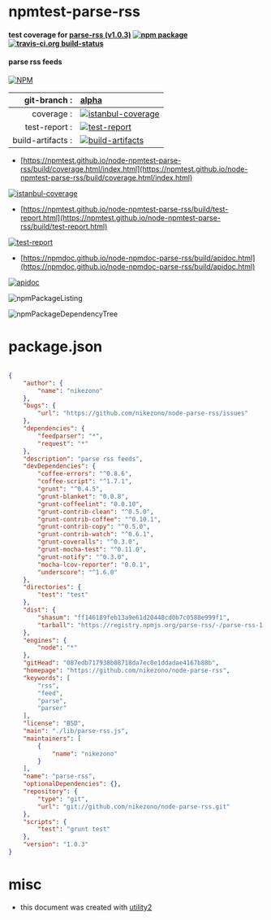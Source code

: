 # npmtest-parse-rss

#### test coverage for  [parse-rss (v1.0.3)](https://github.com/nikezono/node-parse-rss)  [![npm package](https://img.shields.io/npm/v/npmtest-parse-rss.svg?style=flat-square)](https://www.npmjs.org/package/npmtest-parse-rss) [![travis-ci.org build-status](https://api.travis-ci.org/npmtest/node-npmtest-parse-rss.svg)](https://travis-ci.org/npmtest/node-npmtest-parse-rss)

#### parse rss feeds

[![NPM](https://nodei.co/npm/parse-rss.png?downloads=true&downloadRank=true&stars=true)](https://www.npmjs.com/package/parse-rss)

| git-branch : | [alpha](https://github.com/npmtest/node-npmtest-parse-rss/tree/alpha)|
|--:|:--|
| coverage : | [![istanbul-coverage](https://npmtest.github.io/node-npmtest-parse-rss/build/coverage.badge.svg)](https://npmtest.github.io/node-npmtest-parse-rss/build/coverage.html/index.html)|
| test-report : | [![test-report](https://npmtest.github.io/node-npmtest-parse-rss/build/test-report.badge.svg)](https://npmtest.github.io/node-npmtest-parse-rss/build/test-report.html)|
| build-artifacts : | [![build-artifacts](https://npmtest.github.io/node-npmtest-parse-rss/glyphicons_144_folder_open.png)](https://github.com/npmtest/node-npmtest-parse-rss/tree/gh-pages/build)|

- [https://npmtest.github.io/node-npmtest-parse-rss/build/coverage.html/index.html](https://npmtest.github.io/node-npmtest-parse-rss/build/coverage.html/index.html)

[![istanbul-coverage](https://npmtest.github.io/node-npmtest-parse-rss/build/screenCapture.buildCi.browser.%252Ftmp%252Fbuild%252Fcoverage.lib.html.png)](https://npmtest.github.io/node-npmtest-parse-rss/build/coverage.html/index.html)

- [https://npmtest.github.io/node-npmtest-parse-rss/build/test-report.html](https://npmtest.github.io/node-npmtest-parse-rss/build/test-report.html)

[![test-report](https://npmtest.github.io/node-npmtest-parse-rss/build/screenCapture.buildCi.browser.%252Ftmp%252Fbuild%252Ftest-report.html.png)](https://npmtest.github.io/node-npmtest-parse-rss/build/test-report.html)

- [https://npmdoc.github.io/node-npmdoc-parse-rss/build/apidoc.html](https://npmdoc.github.io/node-npmdoc-parse-rss/build/apidoc.html)

[![apidoc](https://npmdoc.github.io/node-npmdoc-parse-rss/build/screenCapture.buildCi.browser.%252Ftmp%252Fbuild%252Fapidoc.html.png)](https://npmdoc.github.io/node-npmdoc-parse-rss/build/apidoc.html)

![npmPackageListing](https://npmtest.github.io/node-npmtest-parse-rss/build/screenCapture.npmPackageListing.svg)

![npmPackageDependencyTree](https://npmtest.github.io/node-npmtest-parse-rss/build/screenCapture.npmPackageDependencyTree.svg)



# package.json

```json

{
    "author": {
        "name": "nikezono"
    },
    "bugs": {
        "url": "https://github.com/nikezono/node-parse-rss/issues"
    },
    "dependencies": {
        "feedparser": "*",
        "request": "*"
    },
    "description": "parse rss feeds",
    "devDependencies": {
        "coffee-errors": "^0.8.6",
        "coffee-script": "^1.7.1",
        "grunt": "^0.4.5",
        "grunt-blanket": "0.0.8",
        "grunt-coffeelint": "0.0.10",
        "grunt-contrib-clean": "^0.5.0",
        "grunt-contrib-coffee": "^0.10.1",
        "grunt-contrib-copy": "^0.5.0",
        "grunt-contrib-watch": "^0.6.1",
        "grunt-coveralls": "^0.3.0",
        "grunt-mocha-test": "^0.11.0",
        "grunt-notify": "^0.3.0",
        "mocha-lcov-reporter": "0.0.1",
        "underscore": "^1.6.0"
    },
    "directories": {
        "test": "test"
    },
    "dist": {
        "shasum": "ff146189feb13a9e61d20448cd0b7c0588e999f1",
        "tarball": "https://registry.npmjs.org/parse-rss/-/parse-rss-1.0.3.tgz"
    },
    "engines": {
        "node": "*"
    },
    "gitHead": "087edb717938b08718da7ec0e1ddadae4167b88b",
    "homepage": "https://github.com/nikezono/node-parse-rss",
    "keywords": [
        "rss",
        "feed",
        "parse",
        "parser"
    ],
    "license": "BSD",
    "main": "./lib/parse-rss.js",
    "maintainers": [
        {
            "name": "nikezono"
        }
    ],
    "name": "parse-rss",
    "optionalDependencies": {},
    "repository": {
        "type": "git",
        "url": "git://github.com/nikezono/node-parse-rss.git"
    },
    "scripts": {
        "test": "grunt test"
    },
    "version": "1.0.3"
}
```



# misc
- this document was created with [utility2](https://github.com/kaizhu256/node-utility2)
